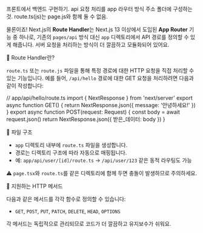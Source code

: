 프론트에서 백엔드 구현하기.
api 요청 처리를 app 라우터 방식 주소 폴더에 구성하는 것.
route.ts(js)는 page.js와 함께 둘 수 없음.

물론이죠! Next.js의 **Route Handler**는 Next.js 13 이상에서 도입된 **App Router** 기능 중 하나로, 기존의 `pages/api` 방식 대신 `app` 디렉토리에서 API 경로를 정의할 수 있게 해줍니다. 서버 요청을 처리하는 방식이 더 깔끔하고 모듈화되어 있어요.

🚀 Route Handler란?

`route.ts` 또는 `route.js` 파일을 통해 특정 경로에 대한 HTTP 요청을 직접 처리할 수 있는 기능입니다. 예를 들어, `/api/hello` 경로에 대한 GET 요청을 처리하려면 다음과 같이 작성합니다:

// app/api/hello/route.ts import { NextResponse } from 'next/server' export async function GET() { return NextResponse.json({ message: '안녕하세요!' }) } export async function POST(request: Request) { const body = await request.json() return NextResponse.json({ 받은_데이터: body }) }

📁 파일 구조

- `app` 디렉토리 내부에 `route.ts` 파일을 생성합니다.
- 경로는 디렉토리 구조에 따라 자동으로 매핑됩니다.
- 예: `app/api/user/[id]/route.ts` → `/api/user/123` 같은 동적 라우팅도 가능

⚠️ `page.tsx`와 `route.ts`를 같은 디렉토리에 함께 두면 충돌이 발생하므로 주의하세요.

🔧 지원하는 HTTP 메서드

다음과 같은 메서드를 각각 함수로 정의할 수 있습니다:

- `GET`, `POST`, `PUT`, `PATCH`, `DELETE`, `HEAD`, `OPTIONS`

각 메서드는 독립적으로 관리되므로 코드가 더 깔끔하고 유지보수가 쉬워요.